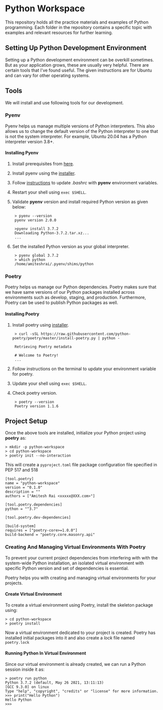 # Python Workspace

This repository holds all the practice materials and examples of Python programming. Each folder in the repository contains a specific topic with examples and relevant resources for further learning.

## Setting Up Python Development Environment

Setting up a Python development environment can be overkill sometimes. But as your application grows, these are usually very helpful.
There are certain tools that I've found useful. The given instructions are for Ubuntu and can vary for other operating systems.

## Tools

We will install and use following tools for our development.

### Pyenv

Pyenv helps us manage multiple versions of Python interpreters. This also allows us to change the default version of the Python interpreter to one that is not the system interpreter. For example, Ubuntu 20.04 has a Python interpreter version 3.8+.

#### Installing Pyenv

1. Install prerequisites from [here](https://github.com/pyenv/pyenv/wiki/Common-build-problems).
2. Install pyenv using the [installer](https://github.com/pyenv/pyenv-installer#installation--update--uninstallation).
3. Follow [instructions](https://github.com/pyenv/pyenv#basic-github-checkout) to update *.bashrc* with **pyenv** environment variables.
4. Restart your shell using `exec $SHELL`.
5. Validate **pyenv** version and install required Python version as given below:

        > pyenv --version
        pyenv version 2.0.0

        >pyenv install 3.7.2
        Downloading Python-3.7.2.tar.xz...
        ...
6. Set the installed Python version as your global interpreter.

        > pyenv global 3.7.2
        > which python
        /home/amiteshrai/.pyenv/shims/python

### Poetry

Poetry helps us manage our Python dependencies. Poetry makes sure that we have same versions of our Python packages installed across environments such as develop, staging, and production. Furthermore, Poetry can be used to publish Python packages as well.

#### Installing Poetry

1. Install poetry using [installer](https://github.com/python-poetry/poetry#installation).

        > curl -sSL https://raw.githubusercontent.com/python-poetry/poetry/master/install-poetry.py | python -

        Retrieving Poetry metadata

        # Welcome to Poetry!
        ...
2. Follow instructions on the terminal to update your environment variable for poetry.
3. Update your shell using `exec $SHELL`.
4. Check poetry version.

        > poetry --version
        Poetry version 1.1.6

## Project Setup

Once the above tools are installed, initialize your Python project using **poetry** as:

    > mkdir -p python-workspace
    > cd python-workspace
    > poetry init --no-interaction

This will create a `pyproject.toml` file package configuration file specified in PEP 517 and 518

    [tool.poetry]
    name = "python-workspace"
    version = "0.1.0"
    description = ""
    authors = ["Amitesh Rai <xxxxx@XXX.com>"]

    [tool.poetry.dependencies]
    python = "^3.7"

    [tool.poetry.dev-dependencies]

    [build-system]
    requires = ["poetry-core>=1.0.0"]
    build-backend = "poetry.core.masonry.api"

### Creating And Managing Virtual Environments With Poetry

To prevent your current project dependencies from interfering with with the system-wide Python installation, an isolated virtual environment with specific Python version and set of dependencies is essential.

Poetry helps you with creating and managing virtual environments for your projects.

#### Create Virtual Environment

To create a virtual environment using Poetry, install the skeleton package using:

    > cd python-workspace
    > poetry install

Now a virtual environment dedicated to your project is created. Poetry has installed initial packages into it and also create a *lock* file named `poetry.lock`

#### Running Python In Virtual Environment

Since our virtual environment is already created, we can run a Python session inside it as:

    > poetry run python
    Python 3.7.2 (default, May 26 2021, 13:11:13)
    [GCC 9.3.0] on linux
    Type "help", "copyright", "credits" or "license" for more information.
    >>> print("Hello Python")
    Hello Python
    >>>
